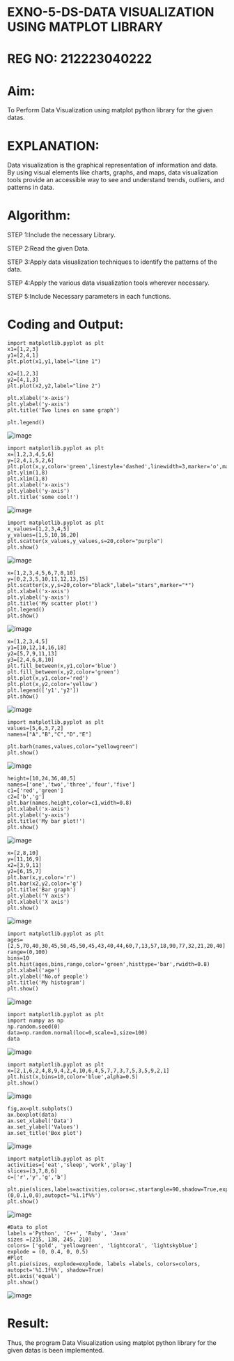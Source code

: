 # EXNO-5-DS-DATA VISUALIZATION USING MATPLOT LIBRARY
# REG NO: 212223040222
# Aim:
  To Perform Data Visualization using matplot python library for the given datas.

# EXPLANATION:
Data visualization is the graphical representation of information and data. By using visual elements like charts, graphs, and maps, data visualization tools provide an accessible way to see and understand trends, outliers, and patterns in data.

# Algorithm:
STEP 1:Include the necessary Library.

STEP 2:Read the given Data.

STEP 3:Apply data visualization techniques to identify the patterns of the data.

STEP 4:Apply the various data visualization tools wherever necessary.

STEP 5:Include Necessary parameters in each functions.

# Coding and Output:
```
import matplotlib.pyplot as plt
x1=[1,2,3]
y1=[2,4,1]
plt.plot(x1,y1,label="line 1")

x2=[1,2,3]
y2=[4,1,3]
plt.plot(x2,y2,label="line 2")

plt.xlabel('x-axis')
plt.ylabel('y-axis')
plt.title('Two lines on same graph')

plt.legend()
```
![image](https://github.com/user-attachments/assets/9681fba8-5943-4ff9-a68f-82f543a9b00d)

```
import matplotlib.pyplot as plt
x=[1,2,3,4,5,6]
y=[2,4,1,5,2,6]
plt.plot(x,y,color='green',linestyle='dashed',linewidth=3,marker='o',markerfacecolor='blue',markersize=12)
plt.ylim(1,8)
plt.xlim(1,8)
plt.xlabel('x-axis')
plt.ylabel('y-axis')
plt.title('some cool!')
```
![image](https://github.com/user-attachments/assets/7f870fb2-eb08-4556-8710-35ff96caeb7b)

```
import matplotlib.pyplot as plt
x_values=[1,2,3,4,5]
y_values=[1,5,10,16,20]
plt.scatter(x_values,y_values,s=20,color="purple")
plt.show()
```
![image](https://github.com/user-attachments/assets/88680014-907d-4934-8e62-43bd07dc77f7)

```
x=[1,2,3,4,5,6,7,8,10]
y=[0,2,3,5,10,11,12,13,15]
plt.scatter(x,y,s=20,color="black",label="stars",marker="*")
plt.xlabel('x-axis')
plt.ylabel('y-axis')
plt.title('My scatter plot!')
plt.legend()
plt.show()
```
![image](https://github.com/user-attachments/assets/8e046c22-20ca-4648-ba58-ea3d5e5c9515)

```
x=[1,2,3,4,5]
y1=[10,12,14,16,18]
y2=[5,7,9,11,13]
y3=[2,4,6,8,10]
plt.fill_between(x,y1,color='blue')
plt.fill_between(x,y2,color='green')
plt.plot(x,y1,color='red')
plt.plot(x,y2,color='yellow')
plt.legend(['y1','y2'])
plt.show()
```
![image](https://github.com/user-attachments/assets/db290b74-b427-4f61-9d9b-6ae4cba2b799)

```
import matplotlib.pyplot as plt
values=[5,6,3,7,2]
names=["A","B","C","D","E"]

plt.barh(names,values,color="yellowgreen")
plt.show()
```
![image](https://github.com/user-attachments/assets/d6ebb65a-3280-4f38-8a8d-ca25f48488ea)

```
height=[10,24,36,40,5]
names=['one','two','three','four','five']
c1=['red','green']
c2=['b','g']
plt.bar(names,height,color=c1,width=0.8)
plt.xlabel('x-axis')
plt.ylabel('y-axis')
plt.title('My bar plot!')
plt.show()
```
![image](https://github.com/user-attachments/assets/f5c0b413-f3b0-45c3-8dc0-d90b556cc140)

```
x=[2,8,10]
y=[11,16,9]
x2=[3,9,11]
y2=[6,15,7]
plt.bar(x,y,color='r')
plt.bar(x2,y2,color='g')
plt.title('Bar graph')
plt.ylabel('Y axis')
plt.xlabel('X axis')
plt.show()
```
![image](https://github.com/user-attachments/assets/25b1c777-6be8-4e32-b921-74f87602f758)

```
import matplotlib.pyplot as plt
ages=[2,5,70,40,30,45,50,45,50,45,43,40,44,60,7,13,57,18,90,77,32,21,20,40]
range=(0,100)
bins=10
plt.hist(ages,bins,range,color='green',histtype='bar',rwidth=0.8)
plt.xlabel('age')
plt.ylabel('No.of people')
plt.title('My histogram')
plt.show()
```
![image](https://github.com/user-attachments/assets/21eca369-0e5a-4280-a8ac-4cecb19b5e4f)

```
import matplotlib.pyplot as plt
import numpy as np
np.random.seed(0)
data=np.random.normal(loc=0,scale=1,size=100)
data
```
![image](https://github.com/user-attachments/assets/78f59ed8-48b4-408d-b8d4-dbc01a202353)

```
import matplotlib.pyplot as plt
x=[2,1,6,2,4,8,9,4,2,4,10,6,4,5,7,7,3,7,5,3,5,9,2,1]
plt.hist(x,bins=10,color='blue',alpha=0.5)
plt.show()
```
![image](https://github.com/user-attachments/assets/c939f18b-307d-40f1-9a46-84f5886d8b28)

```
fig,ax=plt.subplots()
ax.boxplot(data)
ax.set_xlabel('Data')
ax.set_ylabel('Values')
ax.set_title('Box plot')
```
![image](https://github.com/user-attachments/assets/fac893fe-5417-46bb-8098-2b5bdb1add19)

```
import matplotlib.pyplot as plt
activities=['eat','sleep','work','play']
slices=[3,7,8,6]
c=['r','y','g','b']

plt.pie(slices,labels=activities,colors=c,startangle=90,shadow=True,explode=(0,0.1,0,0),autopct='%1.1f%%')
plt.show()
```
![image](https://github.com/user-attachments/assets/4ab7e759-4f69-4555-bb76-f638554c1507)

```
#Data to plot
labels ='Python', 'C++', 'Ruby', 'Java'
sizes =[215, 138, 245, 210]
colors= ['gold', 'yellowgreen', 'lightcoral', 'lightskyblue']
explode = (0, 0.4, 0, 0.5)
#Plot
plt.pie(sizes, explode=explode, labels =labels, colors=colors, autopct='%1.1f%%', shadow=True)
plt.axis('equal')
plt.show()
```
![image](https://github.com/user-attachments/assets/5189738b-9b12-442f-843b-3f909a98334d)



# Result:
 Thus, the program Data Visualization using matplot python library for the given datas is been implemented.
